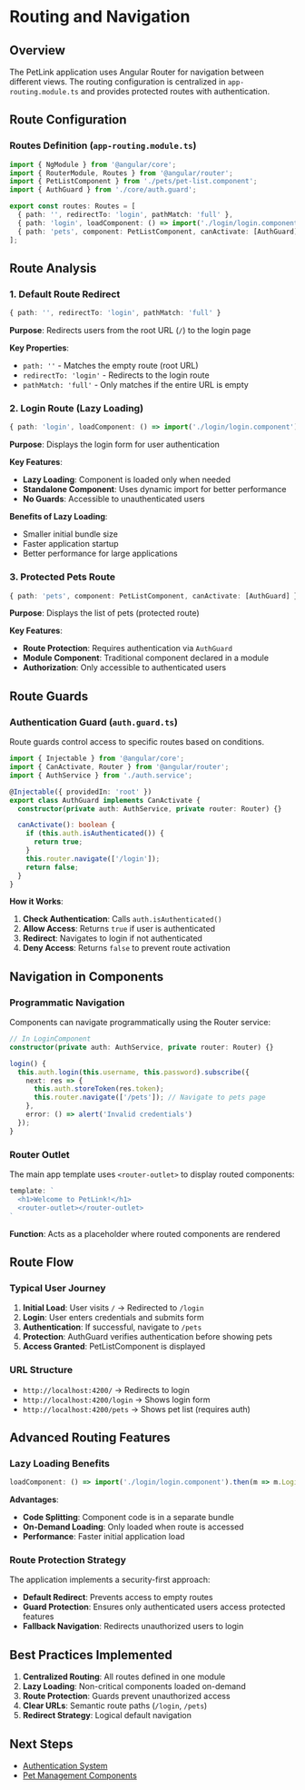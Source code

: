 # Routing and Navigation

## Overview

The PetLink application uses Angular Router for navigation between different views. The routing configuration is centralized in `app-routing.module.ts` and provides protected routes with authentication.

## Route Configuration

### Routes Definition (`app-routing.module.ts`)

```typescript
import { NgModule } from '@angular/core';
import { RouterModule, Routes } from '@angular/router';
import { PetListComponent } from './pets/pet-list.component';
import { AuthGuard } from './core/auth.guard';

export const routes: Routes = [
  { path: '', redirectTo: 'login', pathMatch: 'full' },
  { path: 'login', loadComponent: () => import('./login/login.component').then(m => m.LoginComponent) },
  { path: 'pets', component: PetListComponent, canActivate: [AuthGuard] },
];
```

## Route Analysis

### 1. Default Route Redirect

```typescript
{ path: '', redirectTo: 'login', pathMatch: 'full' }
```

**Purpose**: Redirects users from the root URL (`/`) to the login page

**Key Properties**:

- `path: ''` - Matches the empty route (root URL)
- `redirectTo: 'login'` - Redirects to the login route
- `pathMatch: 'full'` - Only matches if the entire URL is empty

### 2. Login Route (Lazy Loading)

```typescript
{ path: 'login', loadComponent: () => import('./login/login.component').then(m => m.LoginComponent) }
```

**Purpose**: Displays the login form for user authentication

**Key Features**:

- **Lazy Loading**: Component is loaded only when needed
- **Standalone Component**: Uses dynamic import for better performance
- **No Guards**: Accessible to unauthenticated users

**Benefits of Lazy Loading**:

- Smaller initial bundle size
- Faster application startup
- Better performance for large applications

### 3. Protected Pets Route

```typescript
{ path: 'pets', component: PetListComponent, canActivate: [AuthGuard] }
```

**Purpose**: Displays the list of pets (protected route)

**Key Features**:

- **Route Protection**: Requires authentication via `AuthGuard`
- **Module Component**: Traditional component declared in a module
- **Authorization**: Only accessible to authenticated users

## Route Guards

### Authentication Guard (`auth.guard.ts`)

Route guards control access to specific routes based on conditions.

```typescript
import { Injectable } from '@angular/core';
import { CanActivate, Router } from '@angular/router';
import { AuthService } from './auth.service';

@Injectable({ providedIn: 'root' })
export class AuthGuard implements CanActivate {
  constructor(private auth: AuthService, private router: Router) {}

  canActivate(): boolean {
    if (this.auth.isAuthenticated()) {
      return true;
    }
    this.router.navigate(['/login']);
    return false;
  }
}
```

**How it Works**:

1. **Check Authentication**: Calls `auth.isAuthenticated()`
2. **Allow Access**: Returns `true` if user is authenticated
3. **Redirect**: Navigates to login if not authenticated
4. **Deny Access**: Returns `false` to prevent route activation

## Navigation in Components

### Programmatic Navigation

Components can navigate programmatically using the Router service:

```typescript
// In LoginComponent
constructor(private auth: AuthService, private router: Router) {}

login() {
  this.auth.login(this.username, this.password).subscribe({
    next: res => {
      this.auth.storeToken(res.token);
      this.router.navigate(['/pets']); // Navigate to pets page
    },
    error: () => alert('Invalid credentials')
  });
}
```

### Router Outlet

The main app template uses `<router-outlet>` to display routed components:

```typescript
template: `
  <h1>Welcome to PetLink!</h1>
  <router-outlet></router-outlet>
`
```

**Function**: Acts as a placeholder where routed components are rendered

## Route Flow

### Typical User Journey

1. **Initial Load**: User visits `/` → Redirected to `/login`
2. **Login**: User enters credentials and submits form
3. **Authentication**: If successful, navigate to `/pets`
4. **Protection**: AuthGuard verifies authentication before showing pets
5. **Access Granted**: PetListComponent is displayed

### URL Structure

- `http://localhost:4200/` → Redirects to login
- `http://localhost:4200/login` → Shows login form
- `http://localhost:4200/pets` → Shows pet list (requires auth)

## Advanced Routing Features

### Lazy Loading Benefits

```typescript
loadComponent: () => import('./login/login.component').then(m => m.LoginComponent)
```

**Advantages**:

- **Code Splitting**: Component code is in a separate bundle
- **On-Demand Loading**: Only loaded when route is accessed
- **Performance**: Faster initial application load

### Route Protection Strategy

The application implements a security-first approach:

- **Default Redirect**: Prevents access to empty routes
- **Guard Protection**: Ensures only authenticated users access protected features
- **Fallback Navigation**: Redirects unauthorized users to login

## Best Practices Implemented

1. **Centralized Routing**: All routes defined in one module
2. **Lazy Loading**: Non-critical components loaded on-demand
3. **Route Protection**: Guards prevent unauthorized access
4. **Clear URLs**: Semantic route paths (`/login`, `/pets`)
5. **Redirect Strategy**: Logical default navigation

## Next Steps

- [Authentication System](./03-authentication.md)
- [Pet Management Components](./04-pet-management.md)
